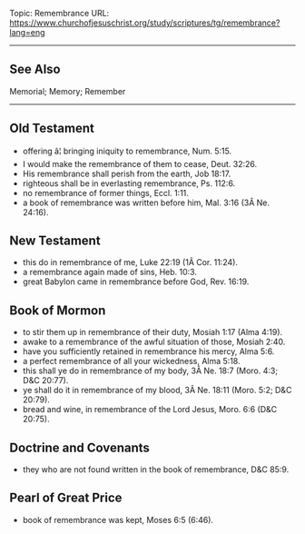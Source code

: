 Topic: Remembrance
URL: https://www.churchofjesuschrist.org/study/scriptures/tg/remembrance?lang=eng

---

## See Also

Memorial; Memory; Remember

---

## Old Testament

- offering â¦ bringing iniquity to remembrance, Num. 5:15.
- I would make the remembrance of them to cease, Deut. 32:26.
- His remembrance shall perish from the earth, Job 18:17.
- righteous shall be in everlasting remembrance, Ps. 112:6.
- no remembrance of former things, Eccl. 1:11.
- a book of remembrance was written before him, Mal. 3:16 (3Â Ne. 24:16).

## New Testament

- this do in remembrance of me, Luke 22:19 (1Â Cor. 11:24).
- a remembrance again made of sins, Heb. 10:3.
- great Babylon came in remembrance before God, Rev. 16:19.

## Book of Mormon

- to stir them up in remembrance of their duty, Mosiah 1:17 (Alma 4:19).
- awake to a remembrance of the awful situation of those, Mosiah 2:40.
- have you sufficiently retained in remembrance his mercy, Alma 5:6.
- a perfect remembrance of all your wickedness, Alma 5:18.
- this shall ye do in remembrance of my body, 3Â Ne. 18:7 (Moro. 4:3; D&C 20:77).
- ye shall do it in remembrance of my blood, 3Â Ne. 18:11 (Moro. 5:2; D&C 20:79).
- bread and wine, in remembrance of the Lord Jesus, Moro. 6:6 (D&C 20:75).

## Doctrine and Covenants

- they who are not found written in the book of remembrance, D&C 85:9.

## Pearl of Great Price

- book of remembrance was kept, Moses 6:5 (6:46).

